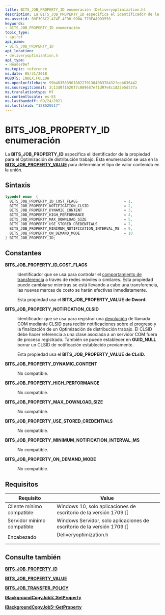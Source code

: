 ```yaml
---
title: BITS_JOB_PROPERTY_ID enumeración (Deliveryoptimization.h)
description: La BITS_JOB_PROPERTY_ID especifica el identificador de la propiedad para el Optimización de distribución trabajo. Esta enumeración se usa en la BITS_JOB_PROPERTY_VALUE para determinar el tipo de valor contenido en la unión.
ms.assetid: B0F3C6C2-474F-4FD8-990A-770FAA993550
keywords:
- BITS_JOB_PROPERTY_ID enumeración
topic_type:
- apiref
api_name:
- BITS_JOB_PROPERTY_ID
api_location:
- deliveryoptimization.h
api_type:
- HeaderDef
ms.topic: reference
ms.date: 05/31/2018
ROBOTS: INDEX,FOLLOW
ms.openlocfilehash: 99b463583901882270138408378432fceb636442
ms.sourcegitcommit: 2c13d0f1620f7c089687ef1d97e8c1d22e5d537a
ms.translationtype: MT
ms.contentlocale: es-ES
ms.lasthandoff: 09/24/2021
ms.locfileid: "128520517"
---
```

# <a name="bits_job_property_id-enumeration"></a>BITS_JOB_PROPERTY_ID enumeración

La **BITS_JOB_PROPERTY_ID** especifica el identificador de la propiedad para el Optimización de distribución trabajo. Esta enumeración se usa en la [**BITS_JOB_PROPERTY_VALUE**](bits-job-property-value-.md) para determinar el tipo de valor contenido en la unión.

## <a name="syntax"></a>Sintaxis


```C++
typedef enum  { 
  BITS_JOB_PROPERTY_ID_COST_FLAGS                     = 1,
  BITS_JOB_PROPERTY_NOTIFICATION_CLSID                = 2,
  BITS_JOB_PROPERTY_DYNAMIC_CONTENT                   = 3,
  BITS_JOB_PROPERTY_HIGH_PERFORMANCE                  = 4,
  BITS_JOB_PROPERTY_MAX_DOWNLOAD_SIZE                 = 5,
  BITS_JOB_PROPERTY_USE_STORED_CREDENTIALS            = 7,
  BITS_JOB_PROPERTY_MINIMUM_NOTIFICATION_INTERVAL_MS  = 9,
  BITS_JOB_PROPERTY_ON_DEMAND_MODE                    = 10
} BITS_JOB_PROPERTY_ID;
```



## <a name="constants"></a>Constantes

<dl> <dt>

<span id="BITS_JOB_PROPERTY_ID_COST_FLAGS"></span><span id="bits_job_property_id_cost_flags"></span>**BITS_JOB_PROPERTY_ID_COST_FLAGS**
</dt> <dd>

Identificador que se usa para controlar el [comportamiento de transferencia](https://www.bing.com/search?q=control+transfer+behavior) a través de redes móviles o similares. Esta propiedad puede cambiarse mientras se está llevando a cabo una transferencia, las nuevas marcas de costo se harán efectivas inmediatamente.

Esta propiedad usa el **BITS_JOB_PROPERTY_VALUE** **de Dword.**

</dd> <dt>

<span id="BITS_JOB_PROPERTY_NOTIFICATION_CLSID"></span><span id="bits_job_property_notification_clsid"></span>**BITS_JOB_PROPERTY_NOTIFICATION_CLSID**
</dt> <dd>

Identificador que se usa para registrar una [devolución](https://www.bing.com/search?q=register+a+COM+callback) de llamada COM mediante CLSID para recibir notificaciones sobre el progreso y la finalización de un Optimización de distribución trabajo. El CLSID debe hacer referencia a una clase asociada a un servidor COM fuera de proceso registrado. También se puede establecer en **GUID_NULL** borrar un CLSID de notificación establecido previamente.

Esta propiedad usa el **BITS_JOB_PROPERTY_VALUE** **de CLsID.**

</dd> <dt>

<span id="BITS_JOB_PROPERTY_DYNAMIC_CONTENT"></span><span id="bits_job_property_dynamic_content"></span>**BITS_JOB_PROPERTY_DYNAMIC_CONTENT**
</dt> <dd>

No compatible.

</dd> <dt>

<span id="BITS_JOB_PROPERTY_HIGH_PERFORMANCE"></span><span id="bits_job_property_high_performance"></span>**BITS_JOB_PROPERTY_HIGH_PERFORMANCE**
</dt> <dd>

No compatible.

</dd> <dt>

<span id="BITS_JOB_PROPERTY_MAX_DOWNLOAD_SIZE"></span><span id="bits_job_property_max_download_size"></span>**BITS_JOB_PROPERTY_MAX_DOWNLOAD_SIZE**
</dt> <dd>

No compatible.

</dd> <dt>

<span id="BITS_JOB_PROPERTY_USE_STORED_CREDENTIALS"></span><span id="bits_job_property_use_stored_credentials"></span>**BITS_JOB_PROPERTY_USE_STORED_CREDENTIALS**
</dt> <dd>

No compatible.

</dd> <dt>

<span id="BITS_JOB_PROPERTY_MINIMUM_NOTIFICATION_INTERVAL_MS"></span><span id="bits_job_property_minimum_notification_interval_ms"></span>**BITS_JOB_PROPERTY_MINIMUM_NOTIFICATION_INTERVAL_MS**
</dt> <dd>

No compatible.

</dd> <dt>

<span id="BITS_JOB_PROPERTY_ON_DEMAND_MODE"></span><span id="bits_job_property_on_demand_mode"></span>**BITS_JOB_PROPERTY_ON_DEMAND_MODE**
</dt> <dd>

No compatible.

</dd> </dl>

## <a name="requirements"></a>Requisitos



| Requisito | Value |
|-------------------------------------|---------------------------------------------------------------------------------------------------|
| Cliente mínimo compatible<br/> | Windows 10, solo aplicaciones de escritorio de la versión 1709 \[\]<br/>                                         |
| Servidor mínimo compatible<br/> | Windows Servidor, solo aplicaciones de escritorio de la versión 1709 \[\]<br/>                                     |
| Encabezado<br/>                   | <dl> <dt>Deliveryoptimization.h</dt> </dl> |



## <a name="see-also"></a>Consulte también

<dl> <dt>

[**BITS_JOB_PROPERTY_ID**](bits-job-property-id.md)
</dt> <dt>

[**BITS_JOB_PROPERTY_VALUE**](bits-job-property-value-.md)
</dt> <dt>

[**BITS_JOB_TRANSFER_POLICY**](bits-job-transfer-policy-.md)
</dt> <dt>

[**IBackgroundCopyJob5::SetProperty**](ibackgroundcopyjob5-setproperty.md)
</dt> <dt>

[**IBackgroundCopyJob5::GetProperty**](ibackgroundcopyjob5-getproperty.md)
</dt> </dl>

 

 





